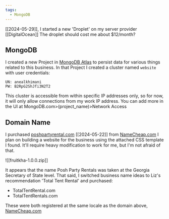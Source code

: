 ```yaml
---
tags:
  - MongoDB
---
```

[[2024-05-29]], I started a new 'Droplet' on my server provider [[DigitalOcean]]
The droplet should cost me about $12/month? 

## MongoDB
I created a new Project in [MongoDB Atlas](https://mongodb.com) to persist data for various things related to this business.  In that Project I created a cluster named `website` with user credentials:
```
UN: anealkhimani
PW: B2RpG2ShJfi3N2T2
```
This cluster is accessible from within specific IP addresses only, so for now, it will only allow connections from my work IP address.  You can add more in the UI at MongoDB.com>(project_name)>Network Access

## Domain Name
I purchased [poshpartyrental.com](http://poshpartyrental.com) [[2024-05-22]] from [NameCheap.com](https://namecheap.com)
I plan on building a website for the business using the attached CSS template I found.  It'll require heavy modification to work for me, but I'm not afraid of that.

![[fruitkha-1.0.0.zip]]


It appears that the name Posh Party Rentals was taken at the Georgia Secretary of State level.  That said, I switched business name ideas to Liz's recommendation 'Total Tent Rental' and purchased:
- TotalTentRental.com
- TotalTentRentals.com

These were both registered at the same locale as the domain above, [NameCheap.com](https://namecheap.com)

